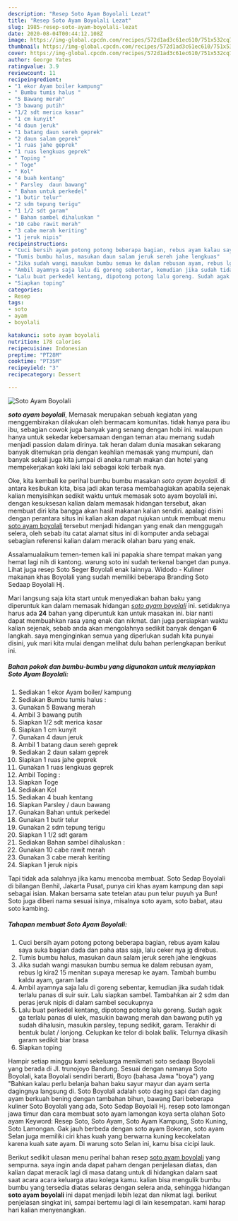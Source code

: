 ```yaml
---
description: "Resep Soto Ayam Boyolali Lezat"
title: "Resep Soto Ayam Boyolali Lezat"
slug: 1985-resep-soto-ayam-boyolali-lezat
date: 2020-08-04T00:44:12.108Z
image: https://img-global.cpcdn.com/recipes/572d1ad3c61ec610/751x532cq70/soto-ayam-boyolali-foto-resep-utama.jpg
thumbnail: https://img-global.cpcdn.com/recipes/572d1ad3c61ec610/751x532cq70/soto-ayam-boyolali-foto-resep-utama.jpg
cover: https://img-global.cpcdn.com/recipes/572d1ad3c61ec610/751x532cq70/soto-ayam-boyolali-foto-resep-utama.jpg
author: George Yates
ratingvalue: 3.9
reviewcount: 11
recipeingredient:
- "1 ekor Ayam boiler kampung"
- " Bumbu tumis halus "
- "5 Bawang merah"
- "3 bawang putih"
- "1/2 sdt merica kasar"
- "1 cm kunyit"
- "4 daun jeruk"
- "1 batang daun sereh geprek"
- "2 daun salam geprek"
- "1 ruas jahe geprek"
- "1 ruas lengkuas geprek"
- " Toping "
- " Toge"
- " Kol"
- "4 buah kentang"
- " Parsley  daun bawang"
- " Bahan untuk perkedel"
- "1 butir telur"
- "2 sdm tepung terigu"
- "1 1/2 sdt garam"
- " Bahan sambel dihaluskan "
- "10 cabe rawit merah"
- "3 cabe merah keriting"
- "1 jeruk nipis"
recipeinstructions:
- "Cuci bersih ayam potong potong beberapa bagian, rebus ayam kalau saya suka bagian dada dan paha atas saja, lalu ceker nya jg direbus."
- "Tumis bumbu halus, masukan daun salam jeruk sereh jahe lengkuas"
- "Jika sudah wangi masukan bumbu semua ke dalam rebusan ayam, rebus lg kira2 15 menitan supaya meresap ke ayam. Tambah bumbu kaldu ayam, garam lada"
- "Ambil ayamnya saja lalu di goreng sebentar, kemudian jika sudah tidak terlalu panas di suir suir. Lalu siapkan sambel. Tambahkan air 2 sdm dan peras jeruk nipis di dalam sambel secukupnya"
- "Lalu buat perkedel kentang, dipotong potong lalu goreng. Sudah agak ga terlalu panas di ulek, masukin bawang merah dan bawang putih yg sudah dihalusin, masukin parsley, tepung sedikit, garam. Terakhir di bentuk bulat / lonjong. Celupkan ke telor di bolak balik. Telurnya dikasih garam sedikit biar brasa"
- "Siapkan toping"
categories:
- Resep
tags:
- soto
- ayam
- boyolali

katakunci: soto ayam boyolali 
nutrition: 178 calories
recipecuisine: Indonesian
preptime: "PT28M"
cooktime: "PT35M"
recipeyield: "3"
recipecategory: Dessert

---
```



![Soto Ayam Boyolali](https://img-global.cpcdn.com/recipes/572d1ad3c61ec610/751x532cq70/soto-ayam-boyolali-foto-resep-utama.jpg)

<b><i>soto ayam boyolali</i></b>, Memasak merupakan sebuah kegiatan yang menggembirakan dilakukan oleh bermacam komunitas. tidak hanya para ibu ibu, sebagian cowok juga banyak yang senang dengan hobi ini. walaupun hanya untuk sekedar kebersamaan dengan teman atau memang sudah menjadi passion dalam dirinya. tak heran dalam dunia masakan sekarang banyak ditemukan pria dengan keahlian memasak yang mumpuni, dan banyak sekali juga kita jumpai di aneka rumah makan dan hotel yang mempekerjakan koki laki laki sebagai koki terbaik nya.

Oke, kita kembali ke perihal bumbu bumbu masakan <i>soto ayam boyolali</i>. di antara kesibukan kita, bisa jadi akan terasa membahagiakan apabila sejenak kalian menyisihkan sedikit waktu untuk memasak soto ayam boyolali ini. dengan kesuksesan kalian dalam memasak hidangan tersebut, akan membuat diri kita bangga akan hasil makanan kalian sendiri. apalagi disini dengan perantara situs ini kalian akan dapat rujukan untuk membuat menu <u>soto ayam boyolali</u> tersebut menjadi hidangan yang enak dan menggugah selera, oleh sebab itu catat alamat situs ini di komputer anda sebagai sebagian referensi kalian dalam meracik olahan baru yang enak.

Assalamualaikum temen-temen kali ini papakia share tempat makan yang hemat lagi nih di kantong. warung soto ini sudah terkenal banget dan punya. Lihat juga resep Soto Seger Boyolali enak lainnya. Widodo - Kuliner makanan khas Boyolali yang sudah memiliki beberapa Branding Soto Sedaap Boyolali Hj.


Mari langsung saja kita start untuk menyediakan bahan baku yang diperuntuk kan dalam memasak hidangan <u><i>soto ayam boyolali</i></u> ini. setidaknya harus ada <b>24</b> bahan yang diperuntuk kan untuk masakan ini. biar nanti dapat membuahkan rasa yang enak dan nikmat. dan juga persiapkan waktu kalian sejenak, sebab anda akan mengolahnya sedikit banyak dengan <b>6</b> langkah. saya menginginkan semua yang diperlukan sudah kita punyai disini, yuk mari kita mulai dengan melihat dulu bahan perlengkapan berikut ini.

<!--inarticleads1-->

##### Bahan pokok dan bumbu-bumbu yang digunakan untuk menyiapkan Soto Ayam Boyolali:

1. Sediakan 1 ekor Ayam boiler/ kampung
1. Sediakan  Bumbu tumis halus :
1. Gunakan 5 Bawang merah
1. Ambil 3 bawang putih
1. Siapkan 1/2 sdt merica kasar
1. Siapkan 1 cm kunyit
1. Gunakan 4 daun jeruk
1. Ambil 1 batang daun sereh geprek
1. Sediakan 2 daun salam geprek
1. Siapkan 1 ruas jahe geprek
1. Gunakan 1 ruas lengkuas geprek
1. Ambil  Toping :
1. Siapkan  Toge
1. Sediakan  Kol
1. Sediakan 4 buah kentang
1. Siapkan  Parsley / daun bawang
1. Gunakan  Bahan untuk perkedel
1. Gunakan 1 butir telur
1. Gunakan 2 sdm tepung terigu
1. Siapkan 1 1/2 sdt garam
1. Sediakan  Bahan sambel dihaluskan :
1. Gunakan 10 cabe rawit merah
1. Gunakan 3 cabe merah keriting
1. Siapkan 1 jeruk nipis


Tapi tidak ada salahnya jika kamu mencoba membuat. Soto Sedap Boyolali di bilangan Benhil, Jakarta Pusat, punya ciri khas ayam kampung dan sapi sebagai isian. Makan bersama sate tetelan atau pun telur puyuh ya Bun! Soto juga diberi nama sesuai isinya, misalnya soto ayam, soto babat, atau soto kambing. 

<!--inarticleads2-->

##### Tahapan membuat Soto Ayam Boyolali:

1. Cuci bersih ayam potong potong beberapa bagian, rebus ayam kalau saya suka bagian dada dan paha atas saja, lalu ceker nya jg direbus.
1. Tumis bumbu halus, masukan daun salam jeruk sereh jahe lengkuas
1. Jika sudah wangi masukan bumbu semua ke dalam rebusan ayam, rebus lg kira2 15 menitan supaya meresap ke ayam. Tambah bumbu kaldu ayam, garam lada
1. Ambil ayamnya saja lalu di goreng sebentar, kemudian jika sudah tidak terlalu panas di suir suir. Lalu siapkan sambel. Tambahkan air 2 sdm dan peras jeruk nipis di dalam sambel secukupnya
1. Lalu buat perkedel kentang, dipotong potong lalu goreng. Sudah agak ga terlalu panas di ulek, masukin bawang merah dan bawang putih yg sudah dihalusin, masukin parsley, tepung sedikit, garam. Terakhir di bentuk bulat / lonjong. Celupkan ke telor di bolak balik. Telurnya dikasih garam sedikit biar brasa
1. Siapkan toping


Hampir setiap minggu kami sekeluarga menikmati soto sedaap Boyolali yang berada di Jl. trunojoyo Bandung. Sesuai dengan namanya Soto Boyolali, kata Boyolali sendiri berarti, Boyo (bahasa Jawa &#34;boya&#34;) yang &#34;Bahkan kalau perlu belanja bahan baku sayur mayur dan ayam serta dagingnya langsung di. Soto Boyolali adalah soto daging sapi dan daging ayam berkuah bening dengan tambahan bihun, bawang Dari beberapa kuliner Soto Boyolali yang ada, Soto Sedap Boyolali Hj. resep soto lamongan jawa timur dan cara membuat soto ayam lamongan koya serta olahan Soto ayam Keyword: Resep Soto, Soto Ayam, Soto Ayam Kampung, Soto Kuning, Soto Lamongan. Gak jauh berbeda dengan soto ayam Bokoran, soto ayam Selan juga memiliki ciri khas kuah yang berwarna kuning kecokelatan karena kuah sate ayam. Di warung soto Selan ini, kamu bisa cicipi lauk. 

Berikut sedikit ulasan menu perihal bahan resep <u>soto ayam boyolali</u> yang sempurna. saya ingin anda dapat paham dengan penjelasan diatas, dan kalian dapat meracik lagi di masa datang untuk di hidangkan dalam saat saat acara acara keluarga atau kolega kamu. kalian bisa mengulik bumbu bumbu yang tersedia diatas selaras dengan selera anda, sehingga hidangan <b>soto ayam boyolali</b> ini dapat menjadi lebih lezat dan nikmat lagi. berikut penjelasan singkat ini, sampai bertemu lagi di lain kesempatan. kami harap hari kalian menyenangkan.
